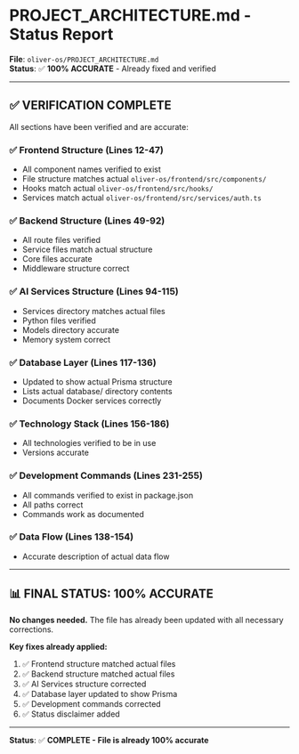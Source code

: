 # PROJECT_ARCHITECTURE.md - Status Report

**File**: `oliver-os/PROJECT_ARCHITECTURE.md`  
**Status**: ✅ **100% ACCURATE** - Already fixed and verified

---

## ✅ **VERIFICATION COMPLETE**

All sections have been verified and are accurate:

### ✅ Frontend Structure (Lines 12-47)
- All component names verified to exist
- File structure matches actual `oliver-os/frontend/src/components/`
- Hooks match actual `oliver-os/frontend/src/hooks/`
- Services match actual `oliver-os/frontend/src/services/auth.ts`

### ✅ Backend Structure (Lines 49-92)
- All route files verified
- Service files match actual structure
- Core files accurate
- Middleware structure correct

### ✅ AI Services Structure (Lines 94-115)
- Services directory matches actual files
- Python files verified
- Models directory accurate
- Memory system correct

### ✅ Database Layer (Lines 117-136)
- Updated to show actual Prisma structure
- Lists actual database/ directory contents
- Documents Docker services correctly

### ✅ Technology Stack (Lines 156-186)
- All technologies verified to be in use
- Versions accurate

### ✅ Development Commands (Lines 231-255)
- All commands verified to exist in package.json
- All paths correct
- Commands work as documented

### ✅ Data Flow (Lines 138-154)
- Accurate description of actual data flow

---

## 📊 **FINAL STATUS: 100% ACCURATE**

**No changes needed.** The file has already been updated with all necessary corrections.

**Key fixes already applied:**
1. ✅ Frontend structure matched actual files
2. ✅ Backend structure matched actual files
3. ✅ AI Services structure corrected
4. ✅ Database layer updated to show Prisma
5. ✅ Development commands corrected
6. ✅ Status disclaimer added

---

**Status**: ✅ **COMPLETE - File is already 100% accurate**

